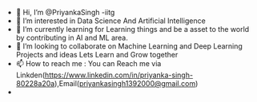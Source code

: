 - 👋 Hi, I’m @PriyankaSingh -iitg
- 👀 I’m interested in Data Science And Artificial Intelligence
- 🌱 I’m currently learning for Learning things and be a asset to the world by contributing in AI and ML area.
- 💞️ I’m looking to collaborate on Machine Learning and Deep Learning Projects and ideas Lets Learn and Grow together
- 📫 How to reach me : You can Reach me  via Linkden(https://www.linkedin.com/in/priyanka-singh-80228a20a),Email(priyankasingh1392000@gmail.com) 
- 


